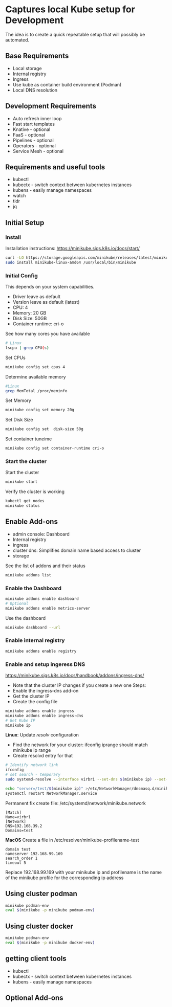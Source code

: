 # Captures local Kube setup for Development
The idea is to create a quick repeatable setup that will possibly be automated.

## Base Requirements
* Local storage
* Internal registry
* Ingress
* Use kube as container build environment (Podman)
* Local DNS resolution

## Development Requirements
* Auto refresh inner loop
* Fast start templates
* Knative - optional
* FaaS - optional
* Pipelines - optional
* Operators - optional
* Service Mesh - optional

## Requirements and useful tools
* kubectl
* kubectx - switch context between kubernetes instances
* kubens - easily manage namespaces
* watch
* tldr
* jq


## Initial Setup

### **Install**

Installation instructions: https://minikube.sigs.k8s.io/docs/start/

```bash
curl -LO https://storage.googleapis.com/minikube/releases/latest/minikube-linux-amd64
sudo install minikube-linux-amd64 /usr/local/bin/minikube
```

### **Initial Config**

This depends on your system capabilities.
* Driver leave as default
* Version leave as default (latest)
* CPU: 4
* Memory: 20 GB
* Disk Size: 50GB 
* Container runtime: cri-o

See how many cores you have available
```bash
# Linux
lscpu | grep CPU(s)
```
Set CPUs
```bash
minikube config set cpus 4
```
Determine available memory
```bash
#Linux
grep MemTotal /proc/meminfo
```
Set Memory
```bash
minikube config set memory 20g
```

Set Disk Size
```bash
minikube config set  disk-size 50g
```

Set container tuneime
```bash
minikube config set container-runtime cri-o
```

### **Start the cluster**
Start the cluster
```bash
minikube start
```

Verify the cluster is working
```bash
kubectl get nodes
minikube status
```

## Enable Add-ons
* admin console: Dashboard
* Internal registry
* ingress
* cluster dns: Simplifies domain name based access to cluster
* storage

See the list of addons and their status
```bash
minikube addons list
```
### Enable the Dashboard
``` bash
minikube addons enable dashboard
# Optional
minikube addons enable metrics-server
```
Use the dashboard
```bash
minikube dashboard --url
```
### Enable internal registry
```bash
minikube addons enable registry
```

### Enable and setup ingeress DNS
https://minikube.sigs.k8s.io/docs/handbook/addons/ingress-dns/
* Note that the cluster IP changes if you create a new one
Steps:
* Enable the ingress-dns add-on
* Get the cluster IP
* Create the config file

``` bash
minikube addons enable ingress
minikube addons enable ingress-dns
# Get Kube IP
minikube ip
```

**Linux**: Update *resolv* configuration
* Find the network for your cluster: ifconfig iprange should match minikube ip range
* Create resolvd entry for that
```bash
# Identify network link
ifconfig 
# set search - temporary
sudo systemd-resolve --interface virbr1 --set-dns $(minikube ip) --set-domain test

echo "server=/test/$(minikube ip)" >/etc/NetworkManager/dnsmasq.d/minikube.conf
systemctl restart NetworkManager.service

```
Permanent fix create file: /etc/systemd/network/minikube.network
```
[Match]
Name=virbr1
[Network]
DNS=192.168.39.2
Domains=test
```

**MacOS**
Create a file in /etc/resolver/minikube-profilename-test
```
domain test
nameserver 192.168.99.169
search_order 1
timeout 5
```
Replace 192.168.99.169 with your minikube ip and profilename is the name of the minikube profile for the corresponding ip address


## Using cluster podman
```bash
minikube podman-env
eval $(minikube -p minikube podman-env)
```

## Using cluster docker
```bash
minikube podman-env
eval $(minikube -p minikube docker-env)
```

## getting client tools
* kubectl
* kubectx - switch context between kubernetes instances
* kubens - easily manage namespaces

## Optional Add-ons